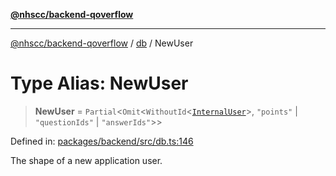 [**@nhscc/backend-qoverflow**](../../README.md)

***

[@nhscc/backend-qoverflow](../../README.md) / [db](../README.md) / NewUser

# Type Alias: NewUser

> **NewUser** = `Partial`\<`Omit`\<`WithoutId`\<[`InternalUser`](InternalUser.md)\>, `"points"` \| `"questionIds"` \| `"answerIds"`\>\>

Defined in: [packages/backend/src/db.ts:146](https://github.com/nhscc/qoverflow.api.hscc.bdpa.org/blob/427e25011f0e71265852f81f85026e1290417c2b/packages/backend/src/db.ts#L146)

The shape of a new application user.
